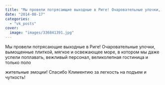 ```yaml
---
title: "Мы провели потрясающие выходные в Риге! Очаровательные улочки, вымощенные плиткой, мягкое и освежающ..."
date: "2014-08-17"
categories: 
  - "vk_posts"
cover:
  image: "images/336841391.jpg"
---
```


Мы провели потрясающие выходные в Риге! Очаровательные улочки, вымощенные плиткой, мягкое и освежающее море, в котором мы даже успели поплавать, вежливый персонал, великолепная гостиница и только поло

<!--more--> жительные эмоции! Спасибо Климентию за легкость на подъем и чуткость!
